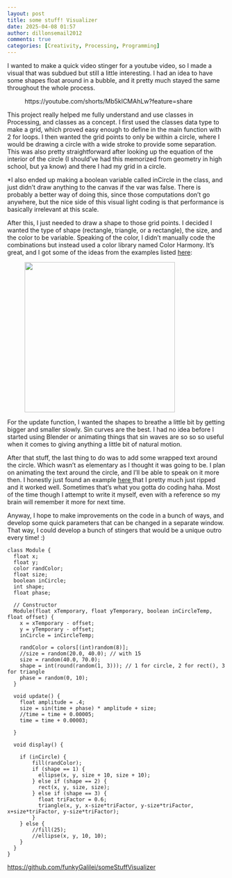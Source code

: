 ```yaml
---
layout: post
title: some stuff! Visualizer
date: 2025-04-08 01:57
author: dillonsemail2012
comments: true
categories: [Creativity, Processing, Programming]
---
```

<!-- wp:paragraph -->
<p>I wanted to make a quick video stinger for a youtube video, so I made a visual that was subdued but still a little interesting. I had an idea to have some shapes float around in a bubble, and it pretty much stayed the same throughout the whole process.<br></p>
<!-- /wp:paragraph -->

<!-- wp:embed {"url":"https://youtube.com/shorts/Mb5klCMAhLw?feature=share","type":"video","providerNameSlug":"youtube","responsive":true,"className":"wp-embed-aspect-4-3 wp-has-aspect-ratio"} -->
<figure class="wp-block-embed is-type-video is-provider-youtube wp-block-embed-youtube wp-embed-aspect-4-3 wp-has-aspect-ratio"><div class="wp-block-embed__wrapper">
https://youtube.com/shorts/Mb5klCMAhLw?feature=share
</div></figure>
<!-- /wp:embed -->

<!-- wp:paragraph -->
<p>This project really helped me fully understand and use classes in Processing, and classes as a concept. I first used the classes data type to make a grid, which proved easy enough to define in the main function with 2 for loops. I then wanted the grid points to only be within a circle, where I would be drawing a circle with a wide stroke to provide some separation. This was also pretty straightforward after looking up the equation of the interior of the circle (I should’ve had this memorized from geometry in high school, but ya know) and there I had my grid in a circle. <br></p>
<!-- /wp:paragraph -->

<!-- wp:paragraph {"className":"is-style-text-annotation","fontSize":"medium"} -->
<p class="is-style-text-annotation has-medium-font-size">*I also ended up making a boolean variable called inCircle in the class, and just didn’t draw anything to the canvas if the var was false. There is probably a better way of doing this, since those computations don’t go anywhere, but the nice side of this visual light coding is that performance is basically irrelevant at this scale.<br></p>
<!-- /wp:paragraph -->

<!-- wp:paragraph -->
<p>After this, I just needed to draw a shape to those grid points. I decided I wanted the type of shape (rectangle, triangle, or a rectangle), the size, and the color to be variable. Speaking of the color, I didn’t manually code the combinations but instead used a color library named Color Harmony. It’s great, and I got some of the ideas from the examples listed <a href="http://cagewebdev.com/colorharmony-processing-library/#:~:text=ColorHarmony%20is%20a%20Processing.org,%2Dtime%2C%20in%20Processing%20sketches.">here</a>:<br></p>
<!-- /wp:paragraph -->

<!-- wp:image {"id":367,"width":"346px","height":"auto","sizeSlug":"full","linkDestination":"none","align":"left"} -->
<figure class="wp-block-image alignleft size-full is-resized"><img src="https://dillonsmith57.wordpress.com/wp-content/uploads/2025/04/0013.png" alt="" class="wp-image-367" style="width:346px;height:auto" /></figure>
<!-- /wp:image -->

<!-- wp:paragraph -->
<p>For the update function, I wanted the shapes to breathe a little bit by getting bigger and smaller slowly. Sin curves are the best. I had no idea before I started using Blender or animating things that sin waves are so so so useful when it comes to giving anything a little bit of natural motion.&nbsp;</p>
<!-- /wp:paragraph -->

<!-- wp:paragraph -->
<p>After that stuff, the last thing to do was to add some wrapped text around the circle. Which wasn’t as elementary as I thought it was going to be. I plan on animating the text around the circle, and I’ll be able to speak on it more then. I honestly just found an example <a href="http://learningprocessing.com/examples/chp17/example-17-08-textalongcurve">here </a>that I pretty much just ripped and it worked well. Sometimes that’s what you gotta do coding haha. Most of the time though I attempt to write it myself, even with a reference so my brain will remember it more for next time. <br></p>
<!-- /wp:paragraph -->

<!-- wp:paragraph -->
<p>Anyway, I hope to make improvements on the code in a bunch of ways, and develop some quick parameters that can be changed in a separate window. That way, I could develop a bunch of stingers that would be a unique outro every time! :) <br></p>
<!-- /wp:paragraph -->

<!-- wp:code -->
<pre class="wp-block-code"><code>class Module {
  float x;
  float y;
  color randColor;
  float size;
  boolean inCircle;
  int shape;
  float phase;
  
  // Constructor
  Module(float xTemporary, float yTemporary, boolean inCircleTemp, float offset) {
    x = xTemporary - offset;
    y = yTemporary - offset;
    inCircle = inCircleTemp;
    
    randColor = colors&#091;(int)random(8)];
    //size = random(20.0, 40.0); // with 15
    size = random(40.0, 70.0);
    shape = int(round(random(1, 3))); // 1 for circle, 2 for rect(), 3 for triangle
    phase = random(0, 10);
  }
  
  void update() {
    float amplitude = .4;
    size = sin(time + phase) * amplitude + size;
    //time = time + 0.00005;
    time = time + 0.00003;

  }
  
  void display() {

    if (inCircle) {
        fill(randColor);
        if (shape == 1) {
          ellipse(x, y, size + 10, size + 10);
        } else if (shape == 2) {
          rect(x, y, size, size);
        } else if (shape == 3) {
          float triFactor = 0.6;
          triangle(x, y, x-size*triFactor, y-size*triFactor, x+size*triFactor, y-size*triFactor);
        }
    } else {
        //fill(25);
        //ellipse(x, y, 10, 10);
    }
  }
}
</code></pre>
<!-- /wp:code -->

<!-- wp:paragraph -->
<p><a href="https://github.com/funkyGalilei/someStuffVisualizer">https://github.com/funkyGalilei/someStuffVisualizer</a></p>
<!-- /wp:paragraph -->
